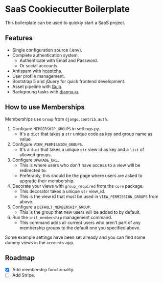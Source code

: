 # SaaS Cookiecutter Boilerplate

This boilerplate can be used to quickly start a SaaS project.

## Features

- Single configuration source (.env).
- Complete authentication system.
    - Authenticate with Email and Password.
    - Or social accounts.
- Antispam with [hcaptcha](https://hcaptcha.com).
- User profile management.
- Bootstrap 5 and jQuery for quick frontend development.
- Asset pipeline with [Gulp](https://gulpjs.com/).
- Backgroung tasks with [django-q](https://django-q.readthedocs.io/en/latest/).

## How to use Memberships

Memberships use `Group` from `django.contrib.auth`.

1. Configure `MEMBERSHIP_GROUPS` in settings.py.
    - It's a `dict` that takes a `str` unique code  as key and group name as value.
2. Configure `VIEW_PERMISSION_GROUPS`.
    - It's a `dict` that takes a unique `str` view id as key and a `list` of allowed groups.
3. Configure `UPGRADE_URL`.
    - This is where users who don't have access to a view will be redirected to.
    - Preferably, this should be the page where users are asked to upgrade their membership.
4. Decorate your views with `group_required` from the `core` package.
    - This decorator takes a unique `str` view_id.
    - This is the view id that must be used in `VIEW_PERMISSION_GROUPS` from above.
5. Configure a `DEFAULT_MEMBERSHIP_GROUP`.
    - This is the group that new users will be added to by default.
6. Run the `init_membership` management command.
    - This command adds all current users who aren't part of any membership groups to the default one you specified above.

Some example settings have been set already and you can find some dummy views in the `accounts` app.

## Roadmap

- [x] Add membership functionality.
- [ ] Add Stripe.